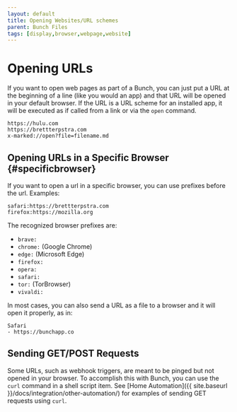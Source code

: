 ```yaml
---
layout: default
title: Opening Websites/URL schemes
parent: Bunch Files
tags: [display,browser,webpage,website]
---
```

# Opening URLs

If you want to open web pages as part of a Bunch, you can just put a URL at the beginning of a line (like you would an app) and that URL will be opened in your default browser. If the URL is a URL scheme for an installed app, it will be executed as if called from a link or via the `open` command.

    https://hulu.com
    https://brettterpstra.com
    x-marked://open?file=filename.md


## Opening URLs in a Specific Browser {#specificbrowser}

If you want to open a url in a specific browser, you can use prefixes before the url. Examples:

    safari:​https://brettterpstra.com
    firefox:​https://mozilla.org

The recognized browser prefixes are:

- `brave:`
- `chrome:` (Google Chrome)
- `edge:` (Microsoft Edge)
- `firefox:`
- `opera:`
- `safari:`
- `tor:` (TorBrowser)
- `vivaldi:`

In most cases, you can also send a URL as a file to a browser and it will open it properly, as in:

    Safari
    - https://bunchapp.co

## Sending GET/POST Requests

Some URLs, such as webhook triggers, are meant to be pinged but not opened in your browser. To accomplish this with Bunch, you can use the `curl` command in a shell script item. See [Home Automation]({{ site.baseurl }}/docs/integration/other-automation/) for examples of sending GET requests using `curl`.
